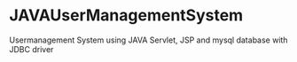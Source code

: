 # JAVAUserManagementSystem
Usermanagement System using JAVA Servlet, JSP and mysql database with JDBC driver
